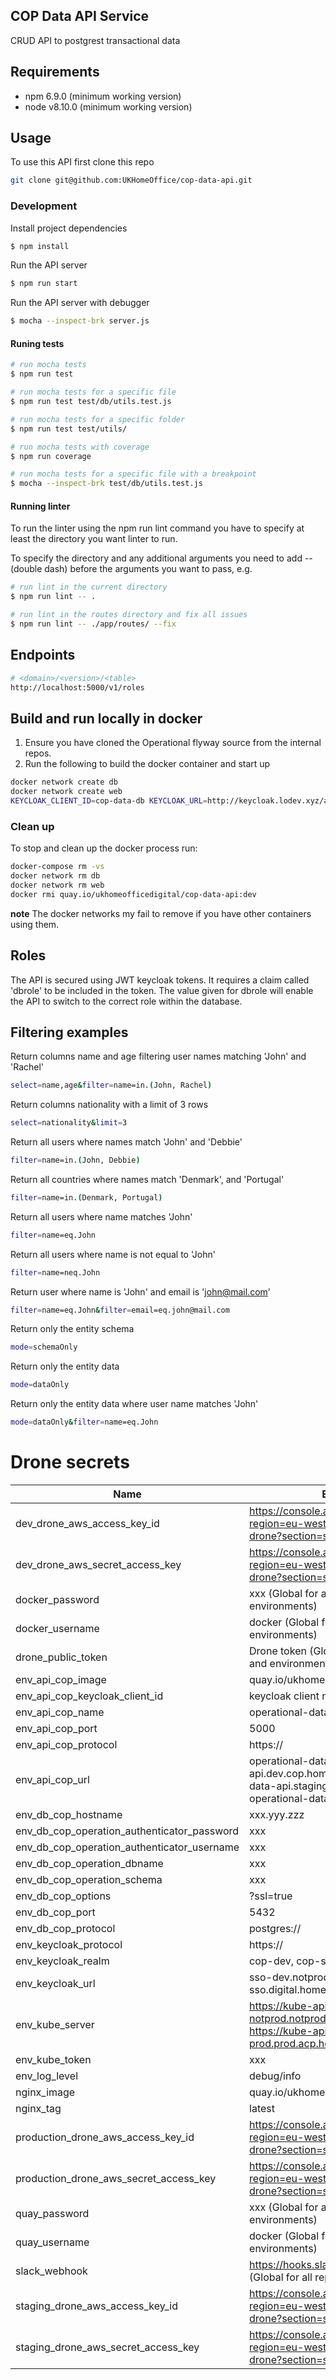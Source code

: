 ## COP Data API Service
CRUD API to postgrest transactional data

## Requirements

* npm 6.9.0 (minimum working version)
* node v8.10.0 (minimum working version)

## Usage
To use this API first clone this repo
```sh
git clone git@github.com:UKHomeOffice/cop-data-api.git
```

### Development
Install project dependencies
```sh
$ npm install
```

Run the API server
```sh
$ npm run start
```

Run the API server with debugger
```sh
$ mocha --inspect-brk server.js
```

#### Runing tests

```sh
# run mocha tests
$ npm run test

# run mocha tests for a specific file
$ npm run test test/db/utils.test.js

# run mocha tests for a specific folder
$ npm run test test/utils/

# run mocha tests with coverage
$ npm run coverage

# run mocha tests for a specific file with a breakpoint
$ mocha --inspect-brk test/db/utils.test.js
```

#### Running linter
To run the linter using the npm run lint command you have to specify at least the directory you want linter to run.

To specify the directory and any additional arguments you need to add -- (double dash) before the arguments you want to pass, e.g.

```sh
# run lint in the current directory
$ npm run lint -- .

# run lint in the routes directory and fix all issues
$ npm run lint -- ./app/routes/ --fix
```

## Endpoints
```sh
# <domain>/<version>/<table>
http://localhost:5000/v1/roles
```

## Build and run locally in docker

1. Ensure you have cloned the Operational flyway source from the internal repos.
2. Run the following to build the docker container and start up

```bash
docker network create db
docker network create web
KEYCLOAK_CLIENT_ID=cop-data-db KEYCLOAK_URL=http://keycloak.lodev.xyz/auth/realms/dev OPERATIONAL_FLYWAY=/FULL_PATH_TO_FLYWAY_SOURCE/private_operational_flyway docker-compose up
```

### Clean up
To stop and clean up the docker process run:

```bash
docker-compose rm -vs
docker network rm db
docker network rm web
docker rmi quay.io/ukhomeofficedigital/cop-data-api:dev
```

**note** The docker networks my fail to remove if you have other containers using them.

## Roles

The API is secured using JWT keycloak tokens. It requires a claim called 'dbrole' to be included in the token.
The value given for dbrole will enable the API to switch to the correct role within the database.

## Filtering examples
Return columns name and age filtering user names matching 'John' and 'Rachel'
```bash
select=name,age&filter=name=in.(John, Rachel)
```

Return columns nationality with a limit of 3 rows
```bash
select=nationality&limit=3
```

Return all users where names match 'John' and 'Debbie'
```bash
filter=name=in.(John, Debbie)
```

Return all countries where names match 'Denmark', and 'Portugal'
```bash
filter=name=in.(Denmark, Portugal)
```

Return all users where name matches 'John'
```bash
filter=name=eq.John
```

Return all users where name is not equal to 'John'
```bash
filter=name=neq.John
```

Return user where name is 'John' and email is 'john@mail.com'
```bash
filter=name=eq.John&filter=email=eq.john@mail.com
```

Return only the entity schema
```bash
mode=schemaOnly
```

Return only the entity data
```bash
mode=dataOnly
```

Return only the entity data where user name matches 'John'
```bash
mode=dataOnly&filter=name=eq.John
```

# Drone secrets

Name|Example value
---|---
dev_drone_aws_access_key_id|https://console.aws.amazon.com/iam/home?region=eu-west-2#/users/bf-it-devtest-drone?section=security_credentials
dev_drone_aws_secret_access_key|https://console.aws.amazon.com/iam/home?region=eu-west-2#/users/bf-it-devtest-drone?section=security_credentials
docker_password|xxx (Global for all repositories and environments)
docker_username|docker (Global for all repositories and environments)
drone_public_token|Drone token (Global for all github repositories and environments)
env_api_cop_image|quay.io/ukhomeofficedigital/cop-data-api
env_api_cop_keycloak_client_id|keycloak client name
env_api_cop_name|operational-data-api
env_api_cop_port|5000
env_api_cop_protocol|https://
env_api_cop_url|operational-data-api.dev.cop.homeoffice.gov.uk, operational-data-api.staging.cop.homeoffice.gov.uk, operational-data-api.cop.homeoffice.gov.uk
env_db_cop_hostname|xxx.yyy.zzz
env_db_cop_operation_authenticator_password|xxx
env_db_cop_operation_authenticator_username|xxx
env_db_cop_operation_dbname|xxx
env_db_cop_operation_schema|xxx
env_db_cop_options|?ssl=true
env_db_cop_port|5432
env_db_cop_protocol|postgres://
env_keycloak_protocol|https://
env_keycloak_realm|cop-dev, cop-staging, cop
env_keycloak_url|sso-dev.notprod.homeoffice.gov.uk/auth, sso.digital.homeoffice.gov.uk/auth
env_kube_server|https://kube-api-notprod.notprod.acp.homeoffice.gov.uk, https://kube-api-prod.prod.acp.homeoffice.gov.uk
env_kube_token|xxx
env_log_level|debug/info
nginx_image|quay.io/ukhomeofficedigital/nginx-proxy
nginx_tag|latest
production_drone_aws_access_key_id|https://console.aws.amazon.com/iam/home?region=eu-west-2#/users/bf-it-prod-drone?section=security_credentials
production_drone_aws_secret_access_key|https://console.aws.amazon.com/iam/home?region=eu-west-2#/users/bf-it-prod-drone?section=security_credentials
quay_password|xxx (Global for all repositories and environments)
quay_username|docker (Global for all repositories and environments)
slack_webhook|https://hooks.slack.com/services/xxx/yyy/zzz (Global for all repositories and environments)
staging_drone_aws_access_key_id|https://console.aws.amazon.com/iam/home?region=eu-west-2#/users/bf-it-prod-drone?section=security_credentials
staging_drone_aws_secret_access_key|https://console.aws.amazon.com/iam/home?region=eu-west-2#/users/bf-it-prod-drone?section=security_credentials

